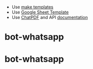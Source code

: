 - Use [make templates](/template/)
- Use [Google Sheet Template](https://docs.google.com/spreadsheets/d/1jOZ5YKEV3xTFjzGXB3YDwE2A59fOCYlKC_5J9Dpvpps/edit#gid=0)
- Use [ChatPDF](https://www.chatpdf.com/) and API [documentation](https://www.chatpdf.com/docs/api/backend)
# bot-whatsapp
# bot-whatsapp
